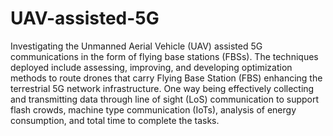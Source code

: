 # UAV-assisted-5G

Investigating the Unmanned Aerial Vehicle (UAV) assisted 5G communications in the form of flying base stations (FBSs). The techniques deployed include assessing, improving, and developing optimization methods to route drones that carry Flying Base Station (FBS) enhancing the terrestrial 5G network infrastructure. One way being effectively collecting and transmitting data through line of sight (LoS) communication to support flash crowds, machine type communication (IoTs), analysis of energy consumption, and total time to complete the tasks.
